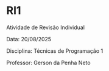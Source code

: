 # RI1
Atividade de Revisão Individual 

Data: 20/08/2025

Disciplina: Técnicas de Programação 1

Professor: Gerson da Penha Neto
